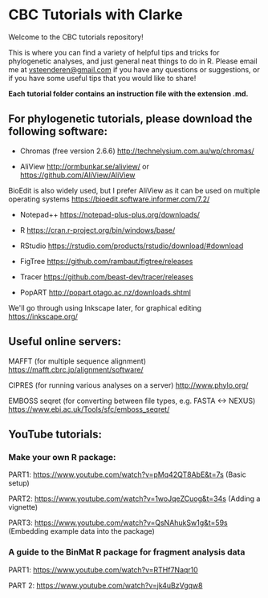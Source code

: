 # CBC Tutorials with Clarke

Welcome to the CBC tutorials repository!

This is where you can find a variety of helpful tips and tricks for phylogenetic analyses, and just general neat things to do in R. Please email me at <vsteenderen@gmail.com> if you have any questions or suggestions, or if you have some useful tips that you would like to share!

**Each tutorial folder contains an instruction file with the extension .md.**

## For phylogenetic tutorials, please download the following software:

* Chromas (free version 2.6.6) http://technelysium.com.au/wp/chromas/

* AliView http://ormbunkar.se/aliview/ or https://github.com/AliView/AliView

BioEdit is also widely used, but I prefer AliView as it can be used on multiple operating systems https://bioedit.software.informer.com/7.2/

* Notepad++ https://notepad-plus-plus.org/downloads/

* R https://cran.r-project.org/bin/windows/base/ 

* RStudio https://rstudio.com/products/rstudio/download/#download

* FigTree https://github.com/rambaut/figtree/releases

* Tracer https://github.com/beast-dev/tracer/releases

* PopART http://popart.otago.ac.nz/downloads.shtml

We'll go through using Inkscape later, for graphical editing https://inkscape.org/

## Useful online servers:

MAFFT (for multiple sequence alignment) https://mafft.cbrc.jp/alignment/software/

CIPRES (for running various analyses on a server) http://www.phylo.org/

EMBOSS seqret (for converting between file types, e.g. FASTA <-> NEXUS) https://www.ebi.ac.uk/Tools/sfc/emboss_seqret/

## YouTube tutorials:
### Make your own R package:
PART1: https://www.youtube.com/watch?v=pMq42QT8AbE&t=7s (Basic setup)

PART2: https://www.youtube.com/watch?v=1woJqeZCuog&t=34s (Adding a vignette)

PART3: https://www.youtube.com/watch?v=QsNAhukSw1g&t=59s (Embedding example data into the package)

### A guide to the BinMat R package for fragment analysis data

PART1: https://www.youtube.com/watch?v=RTHf7Naqr10

PART 2: https://www.youtube.com/watch?v=jk4uBzVgqw8
